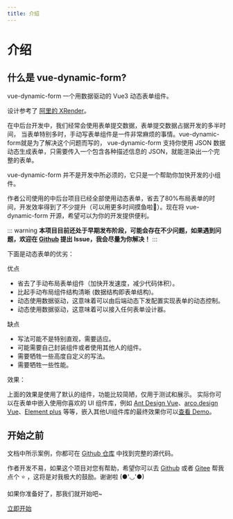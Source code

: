 ```yaml
---
title: 介绍
---
```


<script setup>
import DynamicFormBasicUseage from '../../src/example/views/BasicUseageDoc.vue'
</script>

# 介绍

## 什么是 vue-dynamic-form?

vue-dynamic-form 一个用数据驱动的 Vue3 动态表单组件。

设计参考了 [阿里的 XRender](https://xrender.fun/form-render)。

在中后台开发中，我们经常会使用表单提交数据，表单提交数据占据开发的多半时间，
当表单特别多时，手动写表单组件是一件非常麻烦的事情。vue-dynamic-form就是为了解决这个问题而写的，
vue-dynamic-form 支持你使用 JSON 数据动态生成表单，只需要传入一个包含各种描述信息的 JSON，就能渲染出一个完整的表单。

vue-dynamic-form 并不是开发中所必须的，它只是一个帮助你加快开发的小组件。

作者公司使用的中后台项目已经全部使用动态表单，省去了80%布局表单的时间，开发效率得到了不少提升（可以用更多时间摸鱼啦🤭）。现在将 vue-dynamic-form 开源，希望可以为你的开发提供便利。

::: warning
**本项目目前还处于早期发布阶段，可能会存在不少问题，如果遇到问题，欢迎在 [Github](https://github.com/imengyu/vue-dynamic-form/issues) 提出 Issue，我会尽量为你解决！**
:::

下面是动态表单的优劣：

优点

* 省去了手动布局表单组件（加快开发速度，减少代码体积）。
* 比起手动布局组件结构清晰 (数据结构即表单结构)。
* 动态使用数据驱动，这意味着可以由后端动态下发配置实现表单的动态控制。
* 动态使用数据驱动，这意味着可以接入任何表单设计器。

缺点

* 写法可能不是特别直观，需要适应。
* 可能需要自己封装组件或者使用其他人的组件。
* 需要牺牲一些高度自定义的写法。
* 需要牺牲一些性能。

效果：

<DynamicFormBasicUseage />

上面的效果是使用了默认的组件，功能比较简陋，仅用于测试和展示。
实际你可以在表单中嵌入使用你喜欢的 UI 组件库，例如 [Ant Design Vue](https://www.antdv.com/docs/vue/getting-started-cn)、[arco.design Vue](https://arco.design/vue/docs/start)、[Element plus](https://element-plus.gitee.io/zh-CN/guide/installation.html) 等等，嵌入其他UI组件库的最终效果你可以[查看 Demo](https://imengyu.top/pages/vue-dynamic-form-demo/#IngrateUI)。

## 开始之前

文档中所示案例，你都可在 [Github 仓库](https://github.com/imengyu/vue-dynamic-form/tree/master/src/example/views) 中找到完整的源代码。

作者开发不易，如果这个项目对您有帮助，希望你可以去 [Github](https://github.com/imengyu/vue-dynamic-form) 或者 [Gitee](https://gitee.com/imengyu/vue-dynamic-form) 帮我点个 ⭐ ，这将是对我极大的鼓励。谢谢啦 (●'◡'●)

如果你准备好了，那我们就开始吧~

[立即开始](./getting-started.md)
